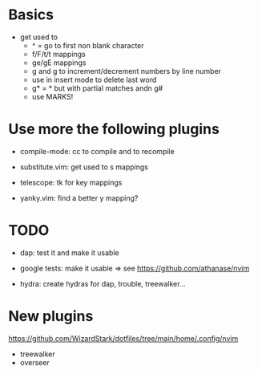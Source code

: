 # Basics

- get used to
    - ^ = go to first non blank character
    - f/F/t/t mappings
    - ge/gE mappings
    - g<C-a> and g<C-x> to increment/decrement numbers by line number
    - use <c-w> in insert mode to delete last word
    - g* = * but with partial matches andn g#
    - use MARKS!

# Use more the following plugins

- compile-mode: <Space>cc to compile and <C-r> to recompile

- substitute.vim:
    get used to s mappings

- telescope:
    <Space>tk for key mappings

- yanky.vim:
    find a better <Space>y mapping?

# TODO

- dap: test it and make it usable

- google tests: make it usable
    => see https://github.com/athanase/nvim

- hydra: create hydras for dap, trouble, treewalker...

# New plugins

https://github.com/WizardStark/dotfiles/tree/main/home/.config/nvim

- treewalker
- overseer
